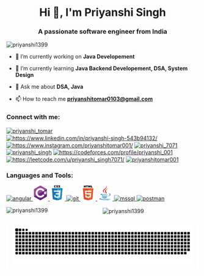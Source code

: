 <h1 align="center">Hi 👋, I'm Priyanshi Singh</h1>
<h3 align="center">A passionate software engineer from India</h3>

<p align="left"> <img src="https://komarev.com/ghpvc/?username=priyanshi1399&label=Profile%20views&color=0e75b6&style=flat" alt="priyanshi1399" /> </p>

- 🔭 I’m currently working on **Java Developement**

- 🌱 I’m currently learning **Java Backend Developement, DSA, System Design**

- 💬 Ask me about **DSA, Java**

- 📫 How to reach me **priyanshitomar0103@gmail.com**

<h3 align="left">Connect with me:</h3>
<p align="left">
<a href="https://twitter.com/priyanshi_tomar" target="blank"><img align="center" src="https://raw.githubusercontent.com/rahuldkjain/github-profile-readme-generator/master/src/images/icons/Social/twitter.svg" alt="priyanshi_tomar" height="30" width="40" /></a>
<a href="https://linkedin.com/in/priyanshi-singh-543b94132/" target="blank"><img align="center" src="https://raw.githubusercontent.com/rahuldkjain/github-profile-readme-generator/master/src/images/icons/Social/linked-in-alt.svg" alt="https://www.linkedin.com/in/priyanshi-singh-543b94132/" height="30" width="40" /></a>
<a href="https://www.instagram.com/priyanshitomar001/" target="blank"><img align="center" src="https://raw.githubusercontent.com/rahuldkjain/github-profile-readme-generator/master/src/images/icons/Social/instagram.svg" alt="https://www.instagram.com/priyanshitomar001/" height="30" width="40" /></a>
<a href="https://www.codechef.com/users/priyanshi_7071" target="blank"><img align="center" src="https://cdn.jsdelivr.net/npm/simple-icons@3.1.0/icons/codechef.svg" alt="priyanshi_7071" height="30" width="40" /></a>
<a href="https://www.hackerrank.com/priyanshi_singh" target="blank"><img align="center" src="https://raw.githubusercontent.com/rahuldkjain/github-profile-readme-generator/master/src/images/icons/Social/hackerrank.svg" alt="priyanshi_singh" height="30" width="40" /></a>
<a href="https://codeforces.com/profile/priyanshi_001" target="blank"><img align="center" src="https://raw.githubusercontent.com/rahuldkjain/github-profile-readme-generator/master/src/images/icons/Social/codeforces.svg" alt="https://codeforces.com/profile/priyanshi_001" height="30" width="40" /></a>
<a href="https://www.leetcode.com/u/priyanshi_singh7071/" target="blank"><img align="center" src="https://raw.githubusercontent.com/rahuldkjain/github-profile-readme-generator/master/src/images/icons/Social/leet-code.svg" alt="https://leetcode.com/u/priyanshi_singh7071/" height="30" width="40" /></a>
<a href="https://auth.geeksforgeeks.org/user/priyanshitomar001" target="blank"><img align="center" src="https://raw.githubusercontent.com/rahuldkjain/github-profile-readme-generator/master/src/images/icons/Social/geeks-for-geeks.svg" alt="priyanshitomar001" height="30" width="40" /></a>
</p>

<h3 align="left">Languages and Tools:</h3>
<p align="left"> <a href="https://angular.io" target="_blank" rel="noreferrer"> <img src="https://angular.io/assets/images/logos/angular/angular.svg" alt="angular" width="40" height="40"/> </a> <a href="https://www.w3schools.com/cs/" target="_blank" rel="noreferrer"> <img src="https://raw.githubusercontent.com/devicons/devicon/master/icons/csharp/csharp-original.svg" alt="csharp" width="40" height="40"/> </a> <a href="https://www.w3schools.com/css/" target="_blank" rel="noreferrer"> <img src="https://raw.githubusercontent.com/devicons/devicon/master/icons/css3/css3-original-wordmark.svg" alt="css3" width="40" height="40"/> </a> <a href="https://git-scm.com/" target="_blank" rel="noreferrer"> <img src="https://www.vectorlogo.zone/logos/git-scm/git-scm-icon.svg" alt="git" width="40" height="40"/> </a> <a href="https://www.w3.org/html/" target="_blank" rel="noreferrer"> <img src="https://raw.githubusercontent.com/devicons/devicon/master/icons/html5/html5-original-wordmark.svg" alt="html5" width="40" height="40"/> </a> <a href="https://www.java.com" target="_blank" rel="noreferrer"> <img src="https://raw.githubusercontent.com/devicons/devicon/master/icons/java/java-original.svg" alt="java" width="40" height="40"/> </a> <a href="https://www.microsoft.com/en-us/sql-server" target="_blank" rel="noreferrer"> <img src="https://www.svgrepo.com/show/303229/microsoft-sql-server-logo.svg" alt="mssql" width="40" height="40"/> </a> <a href="https://postman.com" target="_blank" rel="noreferrer"> <img src="https://www.vectorlogo.zone/logos/getpostman/getpostman-icon.svg" alt="postman" width="40" height="40"/> </a> </p>

<p>
  <img align="left" src="https://github-readme-stats.vercel.app/api/top-langs?username=priyanshi1399&show_icons=true&locale=en&layout=compact&bg_color=000000" alt="priyanshi1399" />
</p>

<p align="center">
  <img align="center" src="https://github-readme-stats.vercel.app/api?username=priyanshi1399&show_icons=true&locale=en&bg_color=000000&text_color=ffffff" alt="priyanshi1399" />
</p>

<p align="center">
  <div style="border: 4px solid white; display: inline-block; padding: 10px; border-radius: 10px;">
    <img src="https://raw.githubusercontent.com/Platane/snk/output/github-contribution-grid-snake-dark.svg" alt="Snake animation" />
  </div>
</p>

###
